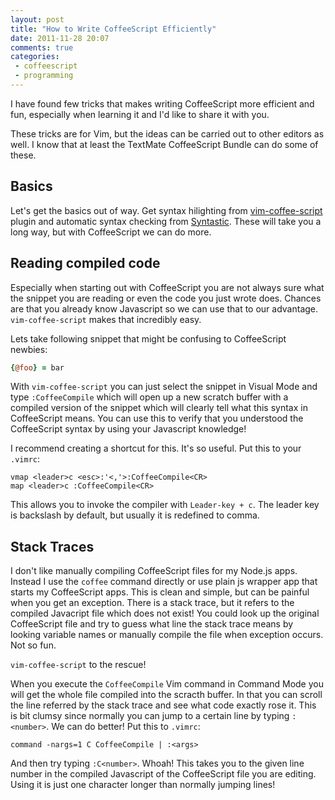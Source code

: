 ```yaml
---
layout: post
title: "How to Write CoffeeScript Efficiently"
date: 2011-11-28 20:07
comments: true
categories:
 - coffeescript
 - programming
---
```


I have found few tricks that makes writing CoffeeScript more efficient and fun,
especially when learning it and I'd like to share it with you.

These tricks are for Vim, but the ideas can be carried out to other editors as
well. I know that at least the TextMate CoffeeScript Bundle can do some of
these.

## Basics

Let's get the basics out of way. Get syntax hilighting from
[vim-coffee-script](https://github.com/kchmck/vim-coffee-script) plugin
and automatic syntax checking from
[Syntastic](http://www.vim.org/scripts/script.php?script_id=2736). These will
take you a long way, but with CoffeeScript we can do more.

## Reading compiled code

Especially when starting out with CoffeeScript you are not always sure what the
snippet you are reading or even the code you just wrote does.  Chances are that
you already know Javascript so we can use that to our advantage.
`vim-coffee-script` makes that incredibly easy.

Lets take following snippet that might be confusing to CoffeeScript newbies:

```coffeescript
{@foo} = bar
```

With `vim-coffee-script` you can just select the snippet in Visual Mode and type
`:CoffeeCompile` which will open up a new scratch buffer with a compiled
version of the snippet which will clearly tell what this syntax in CoffeeScript
means. You can use this to verify that you understood the CoffeeScript syntax
by using your Javascript knowledge!

I recommend creating a shortcut for this. It's so useful. Put this to your
`.vimrc`:

```
vmap <leader>c <esc>:'<,'>:CoffeeCompile<CR>
map <leader>c :CoffeeCompile<CR>
```

This allows you to invoke the compiler with `Leader-key + c`. The leader key is
backslash by default, but usually it is redefined to comma.


## Stack Traces

I don't like manually compiling CoffeeScript files for my Node.js apps. Instead
I use the `coffee` command directly or use plain js wrapper app that starts my
CoffeeScript apps. This is clean and simple, but can be painful when you get an
exception. There is a stack trace, but it refers to the compiled Javacript file
which does not exist!  You could look up the original CoffeeScript file and try
to guess what line the stack trace means by looking variable names or manually
compile the file when exception occurs. Not so fun.


`vim-coffee-script` to the rescue!


When you execute the `CoffeeCompile` Vim command in Command Mode you will get
the whole file compiled into the scracth buffer. In that you can scroll the
line referred by the stack trace and see what code exactly rose it.  This is
bit clumsy since normally you can jump to a certain line by typing `:<number>`.
We can do better! Put this to `.vimrc`:

```
command -nargs=1 C CoffeeCompile | :<args>
```

And then try typing `:C<number>`. Whoah! This takes you to the given line
number in the compiled Javascript of the CoffeeScript file you are editing.
Using it is just one character longer than normally jumping lines!
